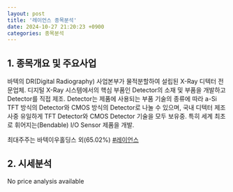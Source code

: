 ```yaml
---
layout: post
title: '레이언스 종목분석'
date: 2024-10-27 21:20:23 +0900
categories: 종목분석
---
```


## 1. 종목개요 및 주요사업

바텍의 DR(Digital Radiography) 사업본부가 물적분할하여 설립된 X-Ray 디텍터 전문업체. 디지털 X-Ray 시스템에서의 핵심 부품인 Detector의 소재 및 부품을 개발하고 Detector를 직접 제조. Detector는 제품에 사용되는 부품 기술의 종류에 따라 a-Si TFT 방식의 Detector와 CMOS 방식의 Detector로 나눌 수 있으며, 국내 디텍터 제조사중 유일하게 TFT Detector와 CMOS Detector 기술을 모두 보유중. 특히 세계 최초로 휘어지는(Bendable) I/O Sensor 제품을 개발.

최대주주는 바텍이우홀딩스 외(65.02%)
[#레이언스](#)

## 2. 시세분석

No price analysis available
